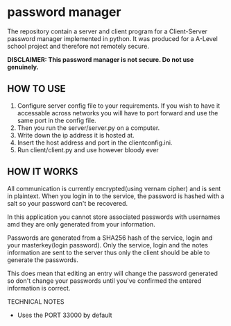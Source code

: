 # password manager
The repository contain a server and client program for a Client-Server password manager implemented in python. It was produced for a A-Level school project and therefore not remotely secure.

**DISCLAIMER:  This password manager is not secure. Do not use genuinely.**

## HOW TO USE

1. Configure server config file to your requirements. If you wish to have it accessable across networks 
you will have to port forward and use the same port in the config file.
1. Then you run the server/server.py on a computer.
2. Write down the ip address it is hosted at.
3. Insert the host address and port in the clientconfig.ini.
4. Run client/client.py and use however bloody ever

## HOW IT WORKS
All communication is currently encrypted(using vernam cipher) and is sent in plaintext.
When you login in to the service, the password is hashed with a salt so your password can't be recovered. 

In this application you cannot store associated passwords with usernames amd they are only generated from your information.

Passwords are generated from a SHA256 hash of the service, login and your masterkey(login password).
Only the service, login and the notes information are sent to the server thus only the client should be able to generate the passwords.

This does mean that editing an entry will change the password generated so don't change your passwords until you've confirmed the entered information is correct.


TECHNICAL NOTES
- Uses the PORT 33000 by default

